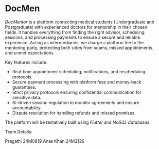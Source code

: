 # DocMen
*DocMentor* is a platform connecting medical students (Undergraduate and Postgraduate) with experienced doctors for mentorship in their chosen fields. It handles everything from finding the right advisor, scheduling sessions, and processing payments to ensure a secure and reliable experience. Acting as intermediaries, we charge a platform fee to the mentoring party, protecting both sides from scams, missed appointments, and unmet expectations.

Key features include:
- Real-time appointment scheduling, notifications, and rescheduling protocols.
- Secure payment processing with platform fees and money-back guarantees.
- Strict privacy protocols ensuring  confidential communication for sensitive data.
- AI-driven session regulation to monitor agreements and ensure accountability.
- Dispute resolution for handling refunds and missed promises.

The platform will be tentatively built using *Flutter* and *NoSQL databases*.


Team Details:

Pragathi 24M0819
Anas Khan 24M2129
